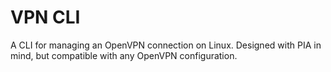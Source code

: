 # VPN CLI

A CLI for managing an OpenVPN connection on Linux. Designed with PIA
in mind, but compatible with any OpenVPN configuration.
